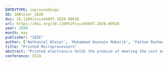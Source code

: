 ```yaml
---
ENTRYTYPE: inproceedings
ID: 10Bleier_2020
doi: 10.1109/isca45697.2020.00028
url: https://doi.org/10.1109%2Fisca45697.2020.00028
year: 2020
month: may
publisher: "IEEE"
author: ['Nathaniel Bleier', 'Muhammad Husnain Mubarik', 'Farhan Rasheed', 'Jasmin Aghassi-Hagmann', 'Mehdi B Tahoori', 'Rakesh Kumar']
title: "Printed Microprocessors"
abstract: "Printed electronics holds the promise of meeting the cost and conformality needs of emerging disposable and ultra-low cost margin applications. Recent printed circuits technologies also have low supply voltage and can, therefore, be battery- powered. In this paper, we explore the design space of micro- processors implemented in such printing technologies - these printed microprocessors will be needed for battery-powered applications with requirements of low cost, conformality, and programmability. To enable this design space exploration, we first present the standard cell libraries for EGFET and CNT-TFT printed technologies - to the best of our knowledge, these are the first synthesis and physical design ready stan- dard cell libraries for any low voltage printing technology. We then present an area, power, and delay characterization of several off-the-shelf low gate count microprocessors (Z80, light8080, ZPU, and openMSP430) in EGFET and CNT-TFT technologies. Our characterization shows that several print- ing applications can be feasibly targeted by battery-powered printed microprocessors. However, our results also show the need to significantly reduce area and power of such printed microprocessors. We perform a design space exploration of printed microprocessor architectures over multiple parame- ters - datawidths, pipeline depth, etc. We show that the best cores outperform pre-existing cores by at least one order of magnitude in terms of power and area. Finally, we show that printing-specific architectural and low-level optimiza- tions further improve area and power characteristics of low voltage battery-compatible printed microprocessors. Program- specific ISA, for example, improves power, and area by up to 4.18x and 1.93x respectively. Crosspoint-based instruction ROM outperforms a RAM-based design by 5.77x, 16.8x, and 2.42x respectively in terms of power, area, and delay."
conference: ISCA
---
```

